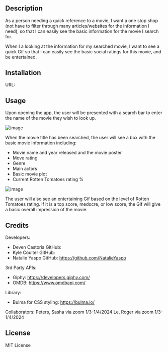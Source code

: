 # <Giflix>

## Description

As a person needing a quick reference to a movie,
    I want a one stop shop (not have to filter through many articles/websites for the information I need),
    so that I can easily see the basic information for the movie I search for.

When I a looking at the information for my searched movie,
    I want to see a quick Gif
    so that I can easily see the basic social ratings for this movie, and be entertained.

## Installation

URL: 

## Usage

Upon opening the app, the user will be presented with a search bar to enter the name of the movie they wish to look up.

![image](https://github.com/coulterkyle/resturant-review/assets/149972640/8e4e2380-a5a5-4cf0-b939-78fd44ee1933)

When the movie title has been searched, the user will see a box with the basic movie information including:
- Movie name and year released and the movie poster
- Move rating
- Genre
- Main actors
- Basic movie plot
- Current Rotten Tomatoes rating %
  
![image](https://github.com/coulterkyle/resturant-review/assets/149972640/f7d83723-e9d9-4bbe-b57a-63130bcb8709)

The user will also see an entertaining Gif based on the level of Rotten Tomatoes rating.  If it is a top score, medocre, or low score, the Gif will give a basic overall impression of the movie.


## Credits

Developers:
- Deven Castoria
    GitHub: 
- Kyle Coulter
    GitHub: 
- Natalie Yaspo
    GitHub: https://github.com/NatalieYaspo

3rd Party APIs:
- Giphy: https://developers.giphy.com/
- OMDB: https://www.omdbapi.com/

Library:
- Bulma for CSS styling: https://bulma.io/

Collaborators:
Peters, Sasha via zoom 1/3-1/4/2024
Le, Roger via zoom 1/3-1/4/2024

## License

MIT License
